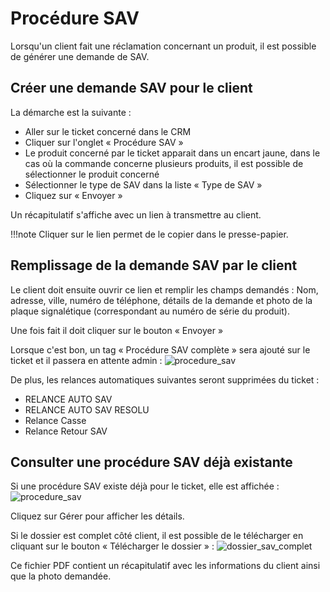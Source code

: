 # Procédure SAV

Lorsqu'un client fait une réclamation concernant un produit, il est possible de générer une demande de SAV.

## Créer une demande SAV pour le client

La démarche est la suivante :

* Aller sur le ticket concerné dans le CRM
* Cliquer sur l'onglet « Procédure SAV »
* Le produit concerné par le ticket apparait dans un encart jaune, dans le cas où la commande concerne plusieurs produits, il est possible de sélectionner le produit concerné
* Sélectionner le type de SAV dans la liste « Type de SAV »
* Cliquez sur « Envoyer »

Un récapitulatif s'affiche avec un lien à transmettre au client.

!!!note
    Cliquer sur le lien permet de le copier dans le presse-papier.

## Remplissage de la demande SAV par le client

Le client doit ensuite ouvrir ce lien et remplir les champs demandés : Nom, adresse, ville, numéro de téléphone,
détails de la demande et photo de la plaque signalétique (correspondant au numéro de série du produit).

Une fois fait il doit cliquer sur le bouton « Envoyer »

Lorsque c'est bon, un tag « Procédure SAV complète » sera ajouté sur le ticket et il passera en attente admin :
![procedure_sav](assets/tag_procedure_sav_complete.png)

De plus, les relances automatiques suivantes seront supprimées du ticket :

* RELANCE AUTO SAV
* RELANCE AUTO SAV RESOLU
* Relance Casse
* Relance Retour SAV

## Consulter une procédure SAV déjà existante

Si une procédure SAV existe déjà pour le ticket, elle est affichée :
![procedure_sav](assets/procedures_sav.png)

Cliquez sur Gérer pour afficher les détails.

Si le dossier est complet côté client, il est possible de le télécharger en cliquant sur le bouton « Télécharger le dossier » : 
![dossier_sav_complet](assets/dossier_sav_complet.png)

Ce fichier PDF contient un récapitulatif avec les informations du client ainsi que la photo demandée.
